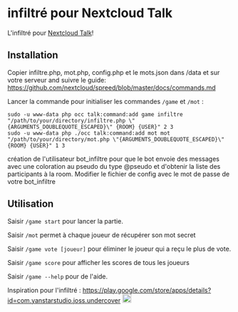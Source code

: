 # infiltré pour Nextcloud Talk

L'infiltré pour [Nextcloud Talk](https://github.com/nextcloud/spreed)!

## Installation

Copier infiltre.php, mot.php, config.php et le mots.json dans /data et  sur votre serveur and suivre le guide: https://github.com/nextcloud/spreed/blob/master/docs/commands.md

Lancer la commande pour initialiser les commandes `/game` et `/mot` :
```
sudo -u www-data php occ talk:command:add game infiltre "/path/to/your/directory/infiltre.php \"{ARGUMENTS_DOUBLEQUOTE_ESCAPED}\" {ROOM} {USER}" 2 3
sudo -u www-data php ./occ talk:command:add mot mot "/path/to/your/directory/mot.php \"{ARGUMENTS_DOUBLEQUOTE_ESCAPED}\" {ROOM} {USER}" 1 3
```

création de l'utilisateur bot_infiltre pour que le bot envoie des messages avec une coloration au pseudo du type @pseudo et d'obtenir la liste des participants à la room.
Modifier le fichier de config avec le mot de passe de votre bot_infiltre

## Utilisation

Saisir `/game start` pour lancer la partie.

Saisir `/mot` permet à chaque joueur de récupérer son mot secret

Saisir `/game vote [joueur]` pour éliminer le joueur qui a reçu le plus de vote.

Saisir `/game score` pour afficher les scores de tous les joueurs

Saisir `/game --help` pour de l'aide.

Inspiration pour l'infiltré : https://play.google.com/store/apps/details?id=com.yanstarstudio.joss.undercover <img src="https://lh3.googleusercontent.com/jtdsLb6b1oycRQuMaRAhUXITmHhOhZZdzidy6LhyRquO5bBfnD0ksY_M7hToB7S8gQ=s180-rw" width=20px height=20px>
